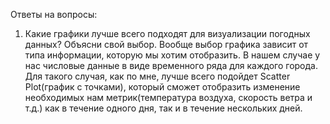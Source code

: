 Ответы на вопросы:

1) Какие графики лучше всего подходят для визуализации погодных данных? Объясни свой выбор.
Вообще выбор графика зависит от типа информации, которую мы хотим отобразить. В нашем случае у нас числовые данные в виде временного ряда для каждого города.
Для такого случая, как по мне, лучше всего подойдет Scatter Plot(график с точками), который сможет отобразить изменение необходимых нам метрик(температура воздуха, скорость ветра и т.д.) как в течение одного дня,
так и в течение нескольких дней.

